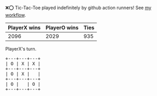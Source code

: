 :x::o: Tic-Tac-Toe played indefinitely by github action runners! See [my workflow](.github/workflows/play.yaml).

|PlayerX wins|PlayerO wins|Ties|
|-|-|-|
|2096|2029|935|

PlayerX's turn.

<pre>
+---+---+---+
| O | X | X |
+---+---+---+
| O | X |   |
+---+---+---+
| O |   | O |
+---+---+---+
</pre>